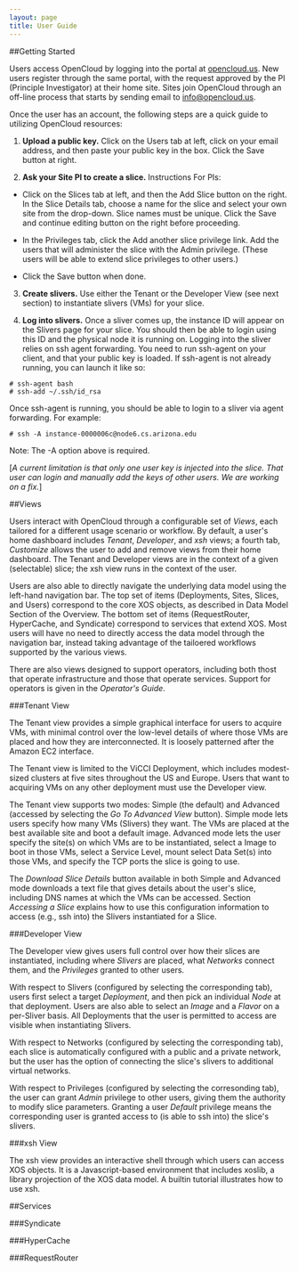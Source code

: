 ```yaml
---
layout: page
title: User Guide
---
```


##Getting Started

Users access OpenCloud by logging into the portal at
[opencloud.us](http://opencloud.us). New users register through the
same portal, with the request approved by the PI (Principle
Investigator) at their home site. Sites join OpenCloud through an
off-line process that starts by sending email to info@opencloud.us.

Once the user has an account, the following steps are a quick guide
to utilizing OpenCloud resources:

1. **Upload a public key.** Click on the Users tab at left, click on
   your email address, and then paste your public key in the box. Click
   the Save button at right.

2. **Ask your Site PI to create a slice.** Instructions For PIs:

  - Click on the Slices tab at left, and then the Add Slice button on
    the right. In the Slice Details tab, choose a name for the slice
    and select your own site from the drop-down. Slice names must be
    unique. Click the Save and continue editing button on the right
    before proceeding.

  - In the Privileges tab, click the Add another slice privilege link.
    Add the users that will administer the slice with the Admin
    privilege. (These users will be able to extend slice privileges
    to other users.)

  - Click the Save button when done.

3. **Create slivers.** Use either the Tenant or the Developer View
   (see next section) to instantiate slivers (VMs) for your slice.

4. **Log into slivers.** Once a sliver comes up, the instance ID will
   appear on the Slivers page for your slice. You should then be able
   to login using this ID and the physical node it is running on.
   Logging into the sliver relies on ssh agent forwarding. You need
   to run ssh-agent on your client, and that your public key is loaded.
   If ssh-agent is not already running, you can launch it like so:

```
# ssh-agent bash
# ssh-add ~/.ssh/id_rsa
```

Once ssh-agent is running, you should be able to login to a sliver via
agent forwarding. For example:

```
# ssh -A instance-0000006c@node6.cs.arizona.edu
```

Note: The -A option above is required.

[*A current limitation is that only one user key is injected into the
slice. That user can login and manually add the keys of other users.
We are working on a fix.*]

##Views

Users interact with OpenCloud through a configurable set of *Views*,
each tailored for a different usage scenario or workflow. By default,
a user's home dashboard includes *Tenant*, *Developer*, and *xsh*
views; a fourth tab, *Customize* allows the user to add and remove
views from their home dashboard. The Tenant and Developer views are in
the context of a given (selectable) slice; the xsh view runs in the
context of the user.

Users are also able to directly navigate the underlying data model
using the left-hand navigation bar. The top set of items (Deployments,
Sites, Slices, and Users) correspond to the core XOS objects, as
described in Data Model Section of the Overview. The bottom set of
items (RequestRouter, HyperCache, and Syndicate) correspond to
services that extend XOS. Most users will have no need to directly
access the data model through the navigation bar, instead taking
advantage of the tailoered workflows supported by the various views.

There are also views designed to support operators, including both
thost that operate infrastructure and those that operate
services. Support for operators is given in the *Operator's Guide*.

###Tenant View

The Tenant view provides a simple graphical interface for users to
acquire VMs, with minimal control over the low-level details of where
those VMs are placed and how they are interconnected. It is loosely
patterned after the Amazon EC2 interface. 

The Tenant view is limited to the ViCCI Deployment, which includes
modest-sized clusters at five sites throughout the US and Europe.
Users that want to acquiring VMs on any other deployment must use
the Developer view.

The Tenant view supports two modes: Simple (the default) and Advanced
(accessed by selecting the *Go To Advanced View* button). Simple mode
lets users specify how many VMs (Slivers) they want. The VMs are
placed at the best available site and boot a default image. Advanced
mode lets the user specify the site(s) on which VMs are to be
instantiated, select a Image to boot in those VMs, select a Service
Level, mount select Data Set(s) into those VMs, and specify the TCP
ports the slice is going to use.

The *Download Slice Details* button available in both Simple and
Advanced mode downloads a text file that gives details about the
user's slice, including DNS names at which the VMs can be accessed.
Section *Accessing a Slice* explains how to use this configuration
information to access (e.g., ssh into) the Slivers instantiated for a
Slice.

###Developer View

The Developer view gives users full control over how their slices are
instantiated, including where *Slivers* are placed, what *Networks*
connect them, and the *Privileges* granted to other users.

With respect to Slivers (configured by selecting the corresponding
tab), users first select a target *Deployment*, and then pick an
individual *Node* at that deployment. Users are also able to select an
*Image* and a *Flavor* on a per-Sliver basis. All Deployments that the
user is permitted to access are visible when instantiating Slivers.

With respect to Networks (configured by selecting the corresponding
tab), each slice is automatically configured with a public and a
private network, but the user has the option of connecting the slice's
slivers to additional virtual networks.

With respect to Privileges (configured by selecting the corresonding
tab), the user can grant *Admin* privilege to other users, giving them
the authority to modify slice parameters. Granting a user *Default*
privilege means the corresponding user is granted access to (is able
to ssh into) the slice's slivers.

###xsh View

The xsh view provides an interactive shell through which users can
access XOS objects. It is a Javascript-based environment that includes
xoslib, a library projection of the XOS data model. A builtin tutorial
illustrates how to use xsh.

##Services

###Syndicate

###HyperCache

###RequestRouter

